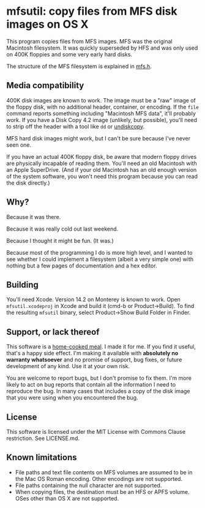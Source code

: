 # mfsutil: copy files from MFS disk images on OS X

This program copies files from MFS images. MFS was the original Macintosh
filesystem. It was quickly superseded by HFS and was only used on 400K floppies
and some very early hard disks.

The structure of the MFS filesystem is explained in
[mfs.h](https://github.com/sgravrock/mfs/blob/main/common/mfs.h).

## Media compatibility

400K disk images are known to work. The image must be a "raw" image of the
floppy disk, with no additional header, container, or encoding. If the `file`
command reports something including "Macintosh MFS data", it'll probably work.
If you have a Disk Copy 4.2 image (unlikely, but possible), you'll need to
strip off the header with a tool like `dd` or
[undiskcopy](https://github.com/sgravrock/adventofcode/blob/master/2022/pascal/undiskcopy.c).

MFS hard disk images might work, but I can't be sure because I've never seen
one.

If you have an actual 400K floppy disk, be aware that modern floppy drives are
physically incapable of reading them. You'll need an old Macintosh with an
Apple SuperDrive. (And if your old Macintosh has an old enough version of the
system software, you won't need this program because you can read the disk
directly.)

## Why?

Because it was there.

Because it was really cold out last weekend.

Because I thought it might be fun. (It was.)

Because most of the programming I do is more high level, and I wanted to see 
whether I could implement a filesystem (albeit a very simple one) with nothing
but a few pages of documentation and a hex editor.

## Building

You'll need Xcode. Version 14.2 on Monterey is known to work. Open
`mfsutil.xcodeproj` in Xcode and build it (cmd-b or Product-&gt;Build). To find
the resulting `mfsutil` binary, select Product-&gt;Show Build Folder in Finder.

## Support, or lack thereof

This software is a
[home-cooked meal](https://www.robinsloan.com/notes/home-cooked-app/).
I made it for me. If you find it useful, that's a happy side effect. I'm making
it available with **absolutely no warranty whatsoever** and no promise of
support, bug fixes, or future development of any kind. Use it at your own
risk.

You are welcome to report bugs, but I don't promise to fix them. I'm more
likely to act on bug reports that contain all the information I need to
reproduce the bug. In many cases that includes a copy of the disk image that
you were using when you encountered the bug.

## License

This software is licensed under the MIT License with Commons Clause restriction.
See LICENSE.md.

## Known limitations

* File paths and text file contents on MFS volumes are assumed to be in the
  Mac OS Roman encoding. Other encodings are not supported.
* File paths containing the null character are not supported.
* When copying files, the destination must be an HFS or APFS volume. OSes other
  than OS X are not supported.
